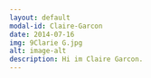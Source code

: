 ```yaml
---
layout: default
modal-id: Claire-Garcon
date: 2014-07-16
img: 9Clarie G.jpg
alt: image-alt
description: Hi im Claire Garcon.
---
```


